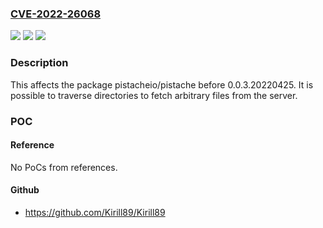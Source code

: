 ### [CVE-2022-26068](https://cve.mitre.org/cgi-bin/cvename.cgi?name=CVE-2022-26068)
![](https://img.shields.io/static/v1?label=Product&message=pistacheio%2Fpistache&color=blue)
![](https://img.shields.io/static/v1?label=Version&message=%3C%200.0.3.20220425%20&color=brighgreen)
![](https://img.shields.io/static/v1?label=Vulnerability&message=Path%20Traversal&color=brighgreen)

### Description

This affects the package pistacheio/pistache before 0.0.3.20220425. It is possible to traverse directories to fetch arbitrary files from the server.

### POC

#### Reference
No PoCs from references.

#### Github
- https://github.com/Kirill89/Kirill89

